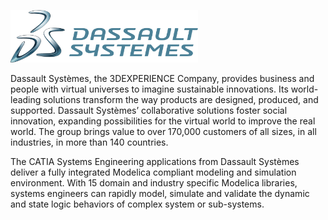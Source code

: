 <p><a href="http://www.3ds.com/"><img src="exhibitor_2.png" style="width:300px;height:auto;" /></a></p>
<p>
Dassault Systèmes, the 3DEXPERIENCE Company, provides business and people with virtual universes to imagine sustainable innovations.
Its world-leading solutions transform the way products are designed, produced, and supported. Dassault Systèmes’ collaborative solutions foster social innovation, expanding possibilities for the virtual world to improve the real world.
The group brings value to over 170,000 customers of all sizes, in all industries, in more than 140 countries.
</p>

<p>
The CATIA Systems Engineering applications from Dassault Systèmes deliver a fully integrated Modelica compliant modeling and simulation environment.
With 15 domain and industry specific Modelica libraries, systems engineers can rapidly model, simulate and validate the dynamic and state logic behaviors of complex system or sub-systems.
</p>